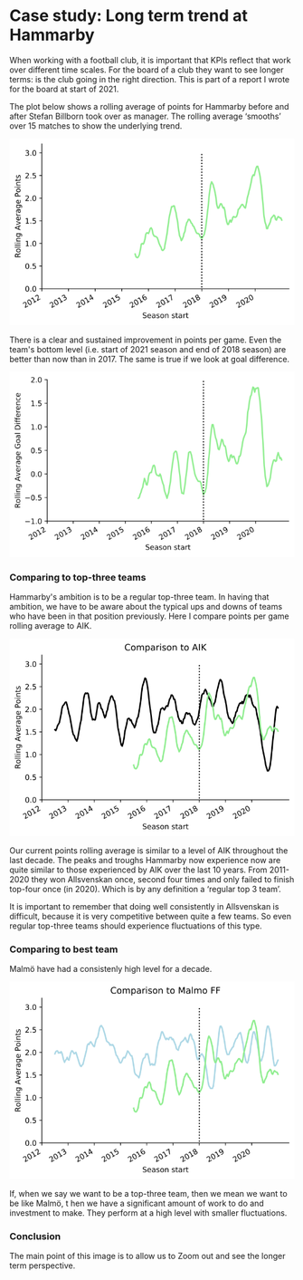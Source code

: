 Case study: Long term trend at Hammarby
=======================================

When working with a football club, it is important that KPIs reflect that work over different time scales. For the
board of a club they want to see longer terms: is the club going in the right direction. This is part of a report I
wrote for the board at start of 2021. 

The plot below shows a rolling average of points for Hammarby before and after Stefan Billborn took over as manager.
The rolling average ‘smooths’ over 15 matches to show the underlying trend.

 ![](../images/lesson5/MA1.png)

There is a clear and sustained improvement in points per game. Even the team's bottom level 
(i.e. start of 2021 season and end of 2018 season) are better than now than in 2017. The same is true if we 
look at goal difference.

 ![](../images/lesson5/MA2.png)


### Comparing to top-three teams

Hammarby's ambition is to be a regular top-three team. 
In having that ambition, we have to be aware about the typical ups and 
downs of teams who have been in that position previously. 
Here I compare points per game rolling average to AIK.

![](../images/lesson5/MA3.png)

Our current points rolling average is similar to a level of AIK throughout the last decade. 
The peaks and troughs Hammarby now experience now are quite similar to those experienced 
by AIK over the last 10 years. From 2011-2020 they won 
Allsvenskan once, second four times and only failed to finish top-four once (in 2020). 
Which is by any definition a ‘regular top 3 team’. 

It is important to remember that doing well consistently in Allsvenskan is difficult, 
because it is very competitive between quite a few teams. So even regular top-three teams 
should experience fluctuations of this type.

### Comparing to best team

Malmö have had a consistenly high level for a decade.

![](../images/lesson5/MA4.png)

If, when we say we want to be a top-three team, then we mean we want to be like Malmö, 
t hen we have a significant amount of work to do and investment to make. They perform at a high level with 
smaller fluctuations.

### Conclusion

The main point of this image is to allow us to Zoom out and see the longer term perspective. 














